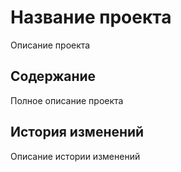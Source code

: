 # Название проекта 
Описание проекта

## Содержание 
Полное описание проекта

## История изменений
Описание истории изменений
